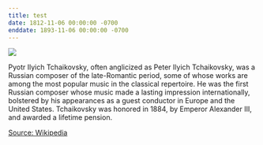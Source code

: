 ```yaml
---
title: test
date: 1812-11-06 00:00:00 -0700
enddate: 1893-11-06 00:00:00 -0700
---
```


![](https://upload.wikimedia.org/wikipedia/commons/thumb/d/d7/Portr%C3%A4t_des_Komponisten_Pjotr_I._Tschaikowski_%281840-1893%29.jpg/187px-Portr%C3%A4t_des_Komponisten_Pjotr_I._Tschaikowski_%281840-1893%29.jpg)

Pyotr Ilyich Tchaikovsky, often anglicized as Peter Ilyich Tchaikovsky, was a Russian composer of the late-Romantic period, some of whose works are among the most popular music in the classical repertoire. He was the first Russian composer whose music made a lasting impression internationally, bolstered by his appearances as a guest conductor in Europe and the United States. Tchaikovsky was honored in 1884, by Emperor Alexander III, and awarded a lifetime pension.

[Source: Wikipedia](https://en.wikipedia.org/wiki/Pyotr_Ilyich_Tchaikovsky)
